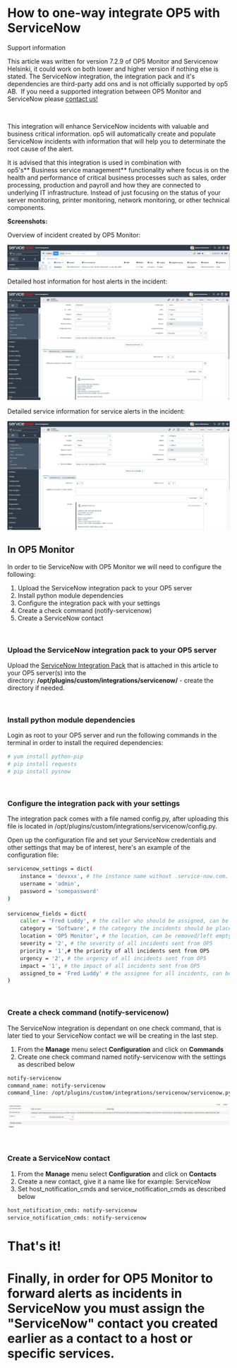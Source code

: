 # How to one-way integrate OP5 with ServiceNow

Support information

This article was written for version 7.2.9 of OP5 Monitor and Servicenow Helsinki, it could work on both lower and higher version if nothing else is stated. The ServiceNow integration, the integration pack and it's dependencies are third-party add ons and is not officially supported by op5 AB.  If you need a supported integration between OP5 Monitor and ServiceNow please [contact us!](https://www.op5.com/about/contact-us/)

 

This integration will enhance ServiceNow incidents with valuable and business critical information. op5 will automatically create and populate ServiceNow incidents with information that will help you to determinate the root cause of the alert.

It is advised that this integration is used in combination with op5's** Business service management** functionality where focus is on the health and performance of critical business processes such as sales, order processing, production and payroll and how they are connected to underlying IT infrastructure. Instead of just focusing on the status of your server monitoring, printer monitoring, network monitoring, or other technical components. 

**Screenshots:**

Overview of incident created by OP5 Monitor:

![](attachments/17664036/18481459.png)

Detailed host information for host alerts in the incident:

![](attachments/17664036/18481460.png)

Detailed service information for service alerts in the incident:

![](attachments/17664036/18481462.png)

## In OP5 Monitor

In order to tie ServiceNow with OP5 Monitor we will need to configure the following:

1.  Upload the ServiceNow integration pack to your OP5 server
2.  Install python module dependencies 
3.  Configure the integration pack with your settings
4.  Create a check command (notify-servicenow)
5.  Create a ServiceNow contact

 

### Upload the ServiceNow integration pack to your OP5 server

Upload the [ServiceNow Integration Pack](attachments/17664036/18481463.gz) that is attached in this article to your OP5 server(s) into the directory: **/opt/plugins/custom/integrations/servicenow/** - create the directory if needed.

 

### Install python module dependencies

Login as root to your OP5 server and run the following commands in the terminal in order to install the required dependencies:

``` {.bash data-syntaxhighlighter-params="brush: bash; gutter: false; theme: Confluence" data-theme="Confluence" style="brush: bash; gutter: false; theme: Confluence"}
# yum install python-pip
# pip install requests
# pip install pysnow
```

 

### Configure the integration pack with your settings

The integration pack comes with a file named config.py, after uploading this file is located in /opt/plugins/custom/integrations/servicenow/config.py.

Open up the configuration file and set your ServiceNow credentials and other settings that may be of interest, here's an example of the configuration file:

``` {.bash data-syntaxhighlighter-params="brush: bash; gutter: false; theme: Confluence" data-theme="Confluence" style="brush: bash; gutter: false; theme: Confluence"}
servicenow_settings = dict(
    instance = 'devxxx', # the instance name without .service-now.com. This becomes devxxx.service-now.com
    username = 'admin',
    password = 'somepassword'
)

servicenow_fields = dict(
    caller = 'Fred Luddy', # the caller who should be assigned, can be removed/left empty
    category = 'Software', # the category the incidents should be placed in
    location = 'OP5 Monitor', # the location, can be removed/left empty
    severity = '2', # the severity of all incidents sent from OP5
    priority = '1',# the priority of all incidents sent from OP5
    urgency = '2', # the urgency of all incidents sent from OP5
    impact = '1', # the impact of all incidents sent from OP5
    assigned_to = 'Fred Luddy' # the assignee for all incidents, can be removed/left empty
)
```

 

### Create a check command (notify-servicenow)

The ServiceNow integration is dependant on one check command, that is later tied to your ServiceNow contact we will be creating in the last step.

1.  From the **Manage** menu select **Configuration** and click on **Commands**
2.  Create one check command named notify-servicenow with the settings as described below

``` {.bash data-syntaxhighlighter-params="brush: bash; gutter: false; theme: Confluence" data-theme="Confluence" style="brush: bash; gutter: false; theme: Confluence"}
notify-servicenow
command_name: notify-servicenow
command_line: /opt/plugins/custom/integrations/servicenow/servicenow.py NODE=`hostname` HOSTNAME='$HOSTNAME$' HOSTALIAS='$HOSTALIAS$' HOSTSTATE='$HOSTSTATE$' HOSTADDRESS='$HOSTADDRESS$' HOSTOUTPUT='$HOSTOUTPUT$' SERVICEDESC='$SERVICEDESC$' SERVICESTATE='$SERVICESTATE$' SERVICEOUTPUT='$SERVICEOUTPUT$' LONGDATETIME='$LONGDATETIME$'
```

![](attachments/17664036/18481461.png)

 

### Create a ServiceNow contact

1.  From the **Manage** menu select **Configuration** and click on **Contacts**
2.  Create a new contact, give it a name like for example: ServiceNow
3.  Set host\_notification\_cmds and service\_notification\_cmds as described below

``` {.bash data-syntaxhighlighter-params="brush: bash; gutter: false; theme: Confluence" data-theme="Confluence" style="brush: bash; gutter: false; theme: Confluence"}
host_notification_cmds: notify-servicenow
service_notification_cmds: notify-servicenow
```

# **That's it!**

# Finally, in order for OP5 Monitor to forward alerts as incidents in ServiceNow you must assign the "ServiceNow" contact you created earlier as a contact to a host or specific services.

